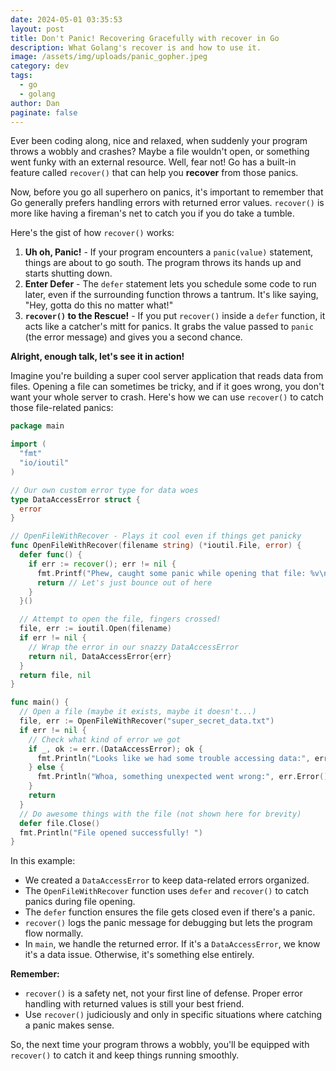 ```yaml
---
date: 2024-05-01 03:35:53
layout: post
title: Don't Panic! Recovering Gracefully with recover in Go
description: What Golang's recover is and how to use it.
image: /assets/img/uploads/panic_gopher.jpeg
category: dev
tags:
  - go
  - golang
author: Dan
paginate: false
---
```

Ever been coding along, nice and relaxed, when suddenly your program throws a wobbly and crashes? Maybe a file wouldn't open, or something went funky with an external resource. Well, fear not! Go has a built-in feature called `recover()` that can help you **recover** from those panics.

Now, before you go all superhero on panics, it's important to remember that Go generally prefers handling errors with returned error values. `recover()` is more like having a fireman's net to catch you if you do take a tumble.

Here's the gist of how `recover()` works:

1. **Uh oh, Panic!** - If your program encounters a `panic(value)` statement, things are about to go south. The program throws its hands up and starts shutting down.
2. **Enter Defer** - The `defer` statement lets you schedule some code to run later, even if the surrounding function throws a tantrum. It's like saying, "Hey, gotta do this no matter what!"
3. **`recover()` to the Rescue!** - If you put `recover()` inside a `defer` function, it acts like a catcher's mitt for panics. It grabs the value passed to `panic` (the error message) and gives you a second chance.

**Alright, enough talk, let's see it in action!**

Imagine you're building a super cool server application that reads data from files. Opening a file can sometimes be tricky, and if it goes wrong, you don't want your whole server to crash. Here's how we can use `recover()` to catch those file-related panics:

```go
package main

import (
  "fmt"
  "io/ioutil"
)

// Our own custom error type for data woes
type DataAccessError struct {
  error
}

// OpenFileWithRecover - Plays it cool even if things get panicky
func OpenFileWithRecover(filename string) (*ioutil.File, error) {
  defer func() {
    if err := recover(); err != nil {
      fmt.Printf("Phew, caught some panic while opening that file: %v\n", err)
      return // Let's just bounce out of here
    }
  }()

  // Attempt to open the file, fingers crossed!
  file, err := ioutil.Open(filename)
  if err != nil {
    // Wrap the error in our snazzy DataAccessError
    return nil, DataAccessError{err}
  }
  return file, nil
}

func main() {
  // Open a file (maybe it exists, maybe it doesn't...)
  file, err := OpenFileWithRecover("super_secret_data.txt")
  if err != nil {
    // Check what kind of error we got
    if _, ok := err.(DataAccessError); ok {
      fmt.Println("Looks like we had some trouble accessing data:", err.Error())
    } else {
      fmt.Println("Whoa, something unexpected went wrong:", err.Error())
    }
    return
  }
  // Do awesome things with the file (not shown here for brevity)
  defer file.Close()
  fmt.Println("File opened successfully! ")
}
```

In this example:

- We created a `DataAccessError` to keep data-related errors organized.
- The `OpenFileWithRecover` function uses `defer` and `recover()` to catch panics during file opening.
- The `defer` function ensures the file gets closed even if there's a panic.
- `recover()` logs the panic message for debugging but lets the program flow normally.
- In `main`, we handle the returned error. If it's a `DataAccessError`, we know it's a data issue. Otherwise, it's something else entirely.

**Remember:**

- `recover()` is a safety net, not your first line of defense. Proper error handling with returned values is still your best friend.
- Use `recover()` judiciously and only in specific situations where catching a panic makes sense.

So, the next time your program throws a wobbly, you'll be equipped with `recover()` to catch it and keep things running smoothly.